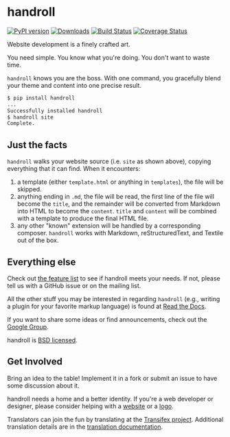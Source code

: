 handroll
========

[![PyPI version][fury]](https://pypi.python.org/pypi/handroll)
[![Downloads][pypip]](https://warehouse.python.org/project/handroll/)
[![Build Status][travis]](https://travis-ci.org/handroll/handroll)
[![Coverage Status][coveralls]](https://coveralls.io/r/handroll/handroll)

Website development is a finely crafted art.

You need simple. You know what you're doing. You don't want to waste time.

`handroll` knows you are the boss. With one command, you gracefully blend your
theme and content into one precise result.

```bash
$ pip install handroll
...
Successfully installed handroll
$ handroll site
Complete.
```

Just the facts
--------------

`handroll` walks your website source (i.e. `site` as shown above), copying
everything that it can find. When it encounters:

1.  a template (either `template.html` or anything in `templates`), the file
    will be skipped.
2.  anything ending in `.md`, the file will be read, the first line of the file
    will become the `title`, and the remainder will be converted from Markdown
    into HTML to become the `content`. `title` and `content` will be combined
    with a template to produce the final HTML file.
3.  any other "known" extension will be handled by a corresponding composer.
    `handroll` works with Markdown, reStructuredText, and Textile out of the
    box.

Everything else
---------------

Check out [the feature
list](http://handroll.readthedocs.org/en/latest/#features) to see if handroll
meets your needs. If not, please tell us with a GitHub issue or on the mailing
list.

All the other stuff you may be interested in regarding `handroll` (e.g.,
writing a plugin for your favorite markup language) is found at [Read the
Docs](http://handroll.readthedocs.org/en/latest/).

If you want to share some ideas or find announcements, check out the [Google
Group](https://groups.google.com/forum/#!forum/handroll).

handroll is [BSD
licensed](https://github.com/handroll/handroll/blob/master/LICENSE).

Get Involved
------------

Bring an idea to the table! Implement it in a fork or submit an issue to have
some discussion about it.

handroll needs a home and a better identity. If you're a web developer or
designer, please consider helping with a
[website](https://github.com/handroll/handroll/issues/15) or a
[logo](https://github.com/handroll/handroll/issues/14).

Translators can join the fun by translating at the [Transifex
project](https://www.transifex.com/projects/p/handroll/). Additional
translation details are in the [translation
documentation](http://handroll.readthedocs.org/en/latest/i18n.html).

[fury]: https://badge.fury.io/py/handroll.png
[pypip]: https://pypip.in/d/handroll/badge.png
[travis]: https://travis-ci.org/handroll/handroll.png?branch=master
[coveralls]: https://coveralls.io/repos/handroll/handroll/badge.png
